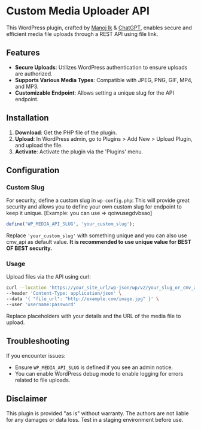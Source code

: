 # Custom Media Uploader API

This WordPress plugin, crafted by [Manoj lk](https://manojlk.work) & [ChatGPT](https://chat.openai.com), enables secure and efficient media file uploads through a REST API using file link. 

## Features

- **Secure Uploads**: Utilizes WordPress authentication to ensure uploads are authorized.
- **Supports Various Media Types**: Compatible with JPEG, PNG, GIF, MP4, and MP3.
- **Customizable Endpoint**: Allows setting a unique slug for the API endpoint.

## Installation

1. **Download**: Get the PHP file of the plugin.
2. **Upload**: In WordPress admin, go to Plugins > Add New > Upload Plugin, and upload the file.
3. **Activate**: Activate the plugin via the 'Plugins' menu.

## Configuration

### Custom Slug

For security, define a custom slug in `wp-config.php`: This will provide great security and allows you to define your own custom slug for endpoint to keep it unique. [Example: you can use => qoiwusegdvbsao]

```php
define('WP_MEDIA_API_SLUG', 'your_custom_slug');
```

Replace `'your_custom_slug'` with something unique and you can also use cmv_api as default value. **It is recommended to use unique value for BEST OF BEST security.**

### Usage

Upload files via the API using curl:

```bash
curl --location 'https://your_site_url/wp-json/wp/v2/your_slug_or_cmv_api' \
--header 'Content-Type: application/json' \
--data '{ "file_url": "http://example.com/image.jpg" }' \
--user 'username:password'
```

Replace placeholders with your details and the URL of the media file to upload.

## Troubleshooting

If you encounter issues:
- Ensure `WP_MEDIA_API_SLUG` is defined if you see an admin notice.
- You can enable WordPress debug mode to enable logging for errors related to file uploads.

## Disclaimer

This plugin is provided "as is" without warranty. The authors are not liable for any damages or data loss. Test in a staging environment before use.
